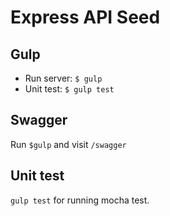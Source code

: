 Express API Seed
================

## Gulp

* Run server: `$ gulp`
* Unit test: `$ gulp test`


## Swagger

Run `$gulp` and visit `/swagger`


## Unit test

`gulp test` for running mocha test. 
